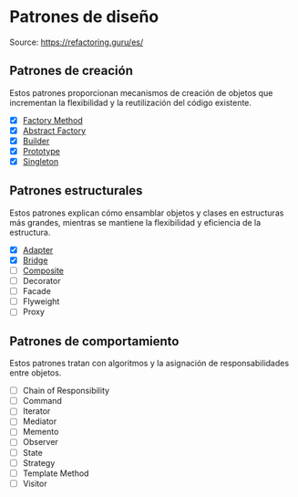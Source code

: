 # Patrones de diseño

Source: https://refactoring.guru/es/

## Patrones de creación

Estos patrones proporcionan mecanismos de creación de objetos que incrementan la flexibilidad y la reutilización del código existente.

- [x] [Factory Method](https://refactoring.guru/es/design-patterns/factory-method)
- [x] [Abstract Factory](https://refactoring.guru/es/design-patterns/abstract-factory)
- [x] [Builder](https://refactoring.guru/es/design-patterns/builder)
- [x] [Prototype](https://refactoring.guru/es/design-patterns/prototype)
- [x] [Singleton](https://refactoring.guru/es/design-patterns/singleton)

## Patrones estructurales

Estos patrones explican cómo ensamblar objetos y clases en estructuras más grandes, mientras se mantiene la flexibilidad y eficiencia de la estructura.

- [x] [Adapter](https://refactoring.guru/es/design-patterns/adapter)
- [x] [Bridge](https://refactoring.guru/es/design-patterns/bridge)
- [ ] [Composite](https://refactoring.guru/es/design-patterns/composite)
- [ ] Decorator
- [ ] Facade
- [ ] Flyweight
- [ ] Proxy

## Patrones de comportamiento

Estos patrones tratan con algoritmos y la asignación de responsabilidades entre objetos.

- [ ] Chain of Responsibility
- [ ] Command
- [ ] Iterator
- [ ] Mediator
- [ ] Memento
- [ ] Observer
- [ ] State
- [ ] Strategy
- [ ] Template Method
- [ ] Visitor
